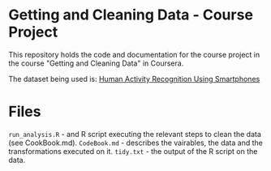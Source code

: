 Getting and Cleaning Data - Course Project
==========================================

This repository holds the code and documentation for the course project in the course "Getting and Cleaning Data" in Coursera.

The dataset being used is: [Human Activity Recognition Using Smartphones](http://archive.ics.uci.edu/ml/datasets/Human+Activity+Recognition+Using+Smartphones)

# Files
`run_analysis.R` - and R script executing the relevant steps to clean the data (see CookBook.md).
`CodeBook.md` - describes the vairables, the data and the transformations executed on it.
`tidy.txt` - the output of the R script on the data.
